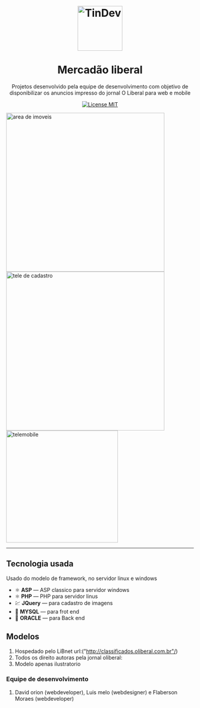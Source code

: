 <h1 align="center">
<br>
  <img src="img/logo.jpg" alt="TinDev" width="120">
<br>
<br>
Mercadão  liberal
</h1>

<p align="center">Projetos desenvolvido pela equipe de desenvolvimento com objetivo de disponibilizar os anuncios impresso do jornal O Liberal para web e mobile</p>

<p align="center">
  <a href="http://classificados.oliberal.com.br/">
    <img src="https://img.shields.io/badge/License-MIT-blue.svg" alt="License MIT">
  </a>
</p>

<div>
  <img src="img/tela_imoveis.png" alt="area de imoveis" align="center" height="425">
  <img src="img/tela_cadastro.png" alt="tele de cadastro" align="center" height="425">
<img src="img/tela_imoveis_mobile.png" alt="telemobile" align="center" width="300" >

</div>

<hr />

## Tecnologia usada

Usado do modelo de framework, no servidor linux e windows

- ⚛️ **ASP** — ASP classico para servidor windows
- ⚛️ **PHP** — PHP para servidor linus
- 💹 **JQuery** — para cadastro de imagens
- 📄 **MYSQL** — para frot end
- 📄 **ORACLE** — para Back end


## Modelos

1. Hospedado pelo LiBnet url:("http://classificados.oliberal.com.br"/)
2. Todos os direito autoras pela jornal oliberal:<br />
3. Modelo apenas ilustratorio<br />

### Equipe de desenvolvimento

1. David orion (webdeveloper), Luis melo (webdesigner) e Flaberson Moraes (webdeveloper)



